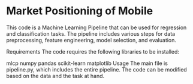 # Market Positioning of Mobile
This code is a Machine Learning Pipeline that can be used for regression and classification tasks. The pipeline includes various steps for data preprocessing, feature engineering, model selection, and evaluation.

Requirements
The code requires the following libraries to be installed:

mlcp
numpy
pandas
scikit-learn
matplotlib
Usage
The main file is pipeline.py, which includes the entire pipeline. The code can be modified based on the data and the task at hand.
